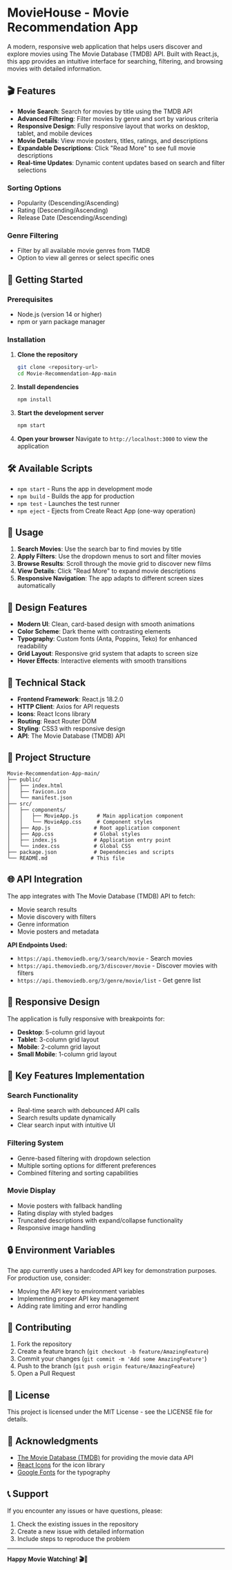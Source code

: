 # MovieHouse - Movie Recommendation App

A modern, responsive web application that helps users discover and explore movies using The Movie Database (TMDB) API. Built with React.js, this app provides an intuitive interface for searching, filtering, and browsing movies with detailed information.

## 🎬 Features

- **Movie Search**: Search for movies by title using the TMDB API
- **Advanced Filtering**: Filter movies by genre and sort by various criteria
- **Responsive Design**: Fully responsive layout that works on desktop, tablet, and mobile devices
- **Movie Details**: View movie posters, titles, ratings, and descriptions
- **Expandable Descriptions**: Click "Read More" to see full movie descriptions
- **Real-time Updates**: Dynamic content updates based on search and filter selections

### Sorting Options
- Popularity (Descending/Ascending)
- Rating (Descending/Ascending)
- Release Date (Descending/Ascending)

### Genre Filtering
- Filter by all available movie genres from TMDB
- Option to view all genres or select specific ones

## 🚀 Getting Started

### Prerequisites
- Node.js (version 14 or higher)
- npm or yarn package manager

### Installation

1. **Clone the repository**
   ```bash
   git clone <repository-url>
   cd Movie-Recommendation-App-main
   ```

2. **Install dependencies**
   ```bash
   npm install
   ```

3. **Start the development server**
   ```bash
   npm start
   ```

4. **Open your browser**
   Navigate to `http://localhost:3000` to view the application

## 🛠️ Available Scripts

- `npm start` - Runs the app in development mode
- `npm build` - Builds the app for production
- `npm test` - Launches the test runner
- `npm eject` - Ejects from Create React App (one-way operation)

## 📱 Usage

1. **Search Movies**: Use the search bar to find movies by title
2. **Apply Filters**: Use the dropdown menus to sort and filter movies
3. **Browse Results**: Scroll through the movie grid to discover new films
4. **View Details**: Click "Read More" to expand movie descriptions
5. **Responsive Navigation**: The app adapts to different screen sizes automatically

## 🎨 Design Features

- **Modern UI**: Clean, card-based design with smooth animations
- **Color Scheme**: Dark theme with contrasting elements
- **Typography**: Custom fonts (Anta, Poppins, Teko) for enhanced readability
- **Grid Layout**: Responsive grid system that adapts to screen size
- **Hover Effects**: Interactive elements with smooth transitions

## 🔧 Technical Stack

- **Frontend Framework**: React.js 18.2.0
- **HTTP Client**: Axios for API requests
- **Icons**: React Icons library
- **Routing**: React Router DOM
- **Styling**: CSS3 with responsive design
- **API**: The Movie Database (TMDB) API

## 📁 Project Structure

```
Movie-Recommendation-App-main/
├── public/
│   ├── index.html
│   ├── favicon.ico
│   └── manifest.json
├── src/
│   ├── components/
│   │   ├── MovieApp.js      # Main application component
│   │   └── MovieApp.css     # Component styles
│   ├── App.js              # Root application component
│   ├── App.css             # Global styles
│   ├── index.js            # Application entry point
│   └── index.css           # Global CSS
├── package.json            # Dependencies and scripts
└── README.md              # This file
```

## 🌐 API Integration

The app integrates with The Movie Database (TMDB) API to fetch:
- Movie search results
- Movie discovery with filters
- Genre information
- Movie posters and metadata

**API Endpoints Used:**
- `https://api.themoviedb.org/3/search/movie` - Search movies
- `https://api.themoviedb.org/3/discover/movie` - Discover movies with filters
- `https://api.themoviedb.org/3/genre/movie/list` - Get genre list

## 📱 Responsive Design

The application is fully responsive with breakpoints for:
- **Desktop**: 5-column grid layout
- **Tablet**: 3-column grid layout
- **Mobile**: 2-column grid layout
- **Small Mobile**: 1-column grid layout

## 🎯 Key Features Implementation

### Search Functionality
- Real-time search with debounced API calls
- Search results update dynamically
- Clear search input with intuitive UI

### Filtering System
- Genre-based filtering with dropdown selection
- Multiple sorting options for different preferences
- Combined filtering and sorting capabilities

### Movie Display
- Movie posters with fallback handling
- Rating display with styled badges
- Truncated descriptions with expand/collapse functionality
- Responsive image handling

## 🔒 Environment Variables

The app currently uses a hardcoded API key for demonstration purposes. For production use, consider:
- Moving the API key to environment variables
- Implementing proper API key management
- Adding rate limiting and error handling

## 🤝 Contributing

1. Fork the repository
2. Create a feature branch (`git checkout -b feature/AmazingFeature`)
3. Commit your changes (`git commit -m 'Add some AmazingFeature'`)
4. Push to the branch (`git push origin feature/AmazingFeature`)
5. Open a Pull Request

## 📄 License

This project is licensed under the MIT License - see the LICENSE file for details.

## 🙏 Acknowledgments

- [The Movie Database (TMDB)](https://www.themoviedb.org/) for providing the movie data API
- [React Icons](https://react-icons.github.io/react-icons/) for the icon library
- [Google Fonts](https://fonts.google.com/) for the typography

## 📞 Support

If you encounter any issues or have questions, please:
1. Check the existing issues in the repository
2. Create a new issue with detailed information
3. Include steps to reproduce the problem

---

**Happy Movie Watching! 🎬🍿**
